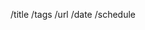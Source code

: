 /title 
/tags 
/url 
/date 
/schedule 

<!--  
/title 記事のタイトル
/tags 記事のタグを空白区切りで（例： Notion Github）
/url 記事のURL
/date 日付（例；2021-08-18）
/schedule 記事を投稿する時刻（例；2021-08-18T18:00）
-->
